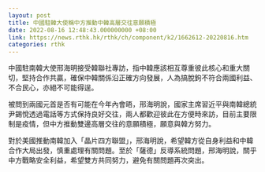 ```yaml
---
layout: post
title: 中國駐韓大使稱中方推動中韓高層交往意願積極
date: 2022-08-16 12:48:43.000000000 +08:00
link: https://news.rthk.hk/rthk/ch/component/k2/1662612-20220816.htm
categories: rthk
---
```


中國駐南韓大使邢海明接受韓聯社專訪，指中韓應該相互尊重彼此核心和重大關切，堅持合作共贏，確保中韓關係沿正確方向發展，人為搞脫鉤不符合兩國利益、不合民心，亦絕不可能得逞。

被問到兩國元首是否有可能在今年內會晤，邢海明說，國家主席習近平與南韓總統尹錫悅透過電話等方式保持良好交往，兩人都歡迎彼此在方便時來訪，目前主要限制是疫情，但中方推動雙邊高層交往的意願積極，願意與韓方努力。

對於美國推動南韓加入「晶片四方聯盟」，邢海明說，希望韓方從自身利益和中韓合作大局出發，慎重處理有關問題。至於「薩德」反導系統問題，邢海明說，關乎中方戰略安全利益，希望雙方共同努力，避免有關問題再次突出。
